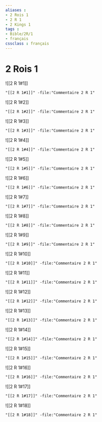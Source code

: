 ```yaml
---
aliases : 
- 2 Rois 1
- 2 R 1
- 2 Kings 1
tags : 
- Bible/2R/1
- français
cssclass : français
---
```


# 2 Rois 1

![[2 R 1#1]]

```query
"[[2 R 1#1]]" -file:"Commentaire 2 R 1"
```

![[2 R 1#2]]

```query
"[[2 R 1#2]]" -file:"Commentaire 2 R 1"
```

![[2 R 1#3]]

```query
"[[2 R 1#3]]" -file:"Commentaire 2 R 1"
```

![[2 R 1#4]]

```query
"[[2 R 1#4]]" -file:"Commentaire 2 R 1"
```

![[2 R 1#5]]

```query
"[[2 R 1#5]]" -file:"Commentaire 2 R 1"
```

![[2 R 1#6]]

```query
"[[2 R 1#6]]" -file:"Commentaire 2 R 1"
```

![[2 R 1#7]]

```query
"[[2 R 1#7]]" -file:"Commentaire 2 R 1"
```

![[2 R 1#8]]

```query
"[[2 R 1#8]]" -file:"Commentaire 2 R 1"
```

![[2 R 1#9]]

```query
"[[2 R 1#9]]" -file:"Commentaire 2 R 1"
```

![[2 R 1#10]]

```query
"[[2 R 1#10]]" -file:"Commentaire 2 R 1"
```

![[2 R 1#11]]

```query
"[[2 R 1#11]]" -file:"Commentaire 2 R 1"
```

![[2 R 1#12]]

```query
"[[2 R 1#12]]" -file:"Commentaire 2 R 1"
```

![[2 R 1#13]]

```query
"[[2 R 1#13]]" -file:"Commentaire 2 R 1"
```

![[2 R 1#14]]

```query
"[[2 R 1#14]]" -file:"Commentaire 2 R 1"
```

![[2 R 1#15]]

```query
"[[2 R 1#15]]" -file:"Commentaire 2 R 1"
```

![[2 R 1#16]]

```query
"[[2 R 1#16]]" -file:"Commentaire 2 R 1"
```

![[2 R 1#17]]

```query
"[[2 R 1#17]]" -file:"Commentaire 2 R 1"
```

![[2 R 1#18]]

```query
"[[2 R 1#18]]" -file:"Commentaire 2 R 1"
```

